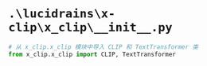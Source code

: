 # `.\lucidrains\x-clip\x_clip\__init__.py`

```py
# 从 x_clip.x_clip 模块中导入 CLIP 和 TextTransformer 类
from x_clip.x_clip import CLIP, TextTransformer
```